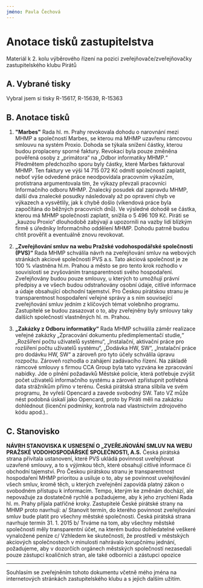 ```yaml
---
jméno: Pavla Čechová
---
```


Anotace tisků zastupitelstva
============================

Materiál k 2. kolu výběrového řízení na pozici zveřejňovače/zveřejňovačky zastupitelského klubu Pirátů

A. Vybrané tisky
-----------------
Vybral jsem si tisky R-15617, R-15639, R-15363

B. Anotace tisků
----------------
1. **"Marbes"**
Rada hl. m. Prahy revokovala dohodu o narovnání mezi MHMP a společností Marbes, se kterou má MHMP uzavřenu rámcovou smlouvu na systém Proxio. Dohoda se týkala snížení částky, kterou budou proplaceny sporné faktury. Revokací byla pouze změněna pověřená osoby z „primátora“ na „Odbor informatiky MHMP.“
Předmětem předchozího sporu byly částky, které Marbes fakturoval MHMP. Ten faktury ve výši 14 715 072 Kč odmítl společnosti zaplatit, neboť výše odvedené práce neodpovídala pracovním výkazům, protistrana argumentovala tím, že výkazy převzali pracovníci Informačního odboru MHMP. Znalecký posudek dal zapravdu MHMP, další dva znalecké posudky následovaly až po opravení chyb ve výkazech a vysvětlily, jak k chybě došlo (víkendová práce byla započítána do běžných pracovních dnů).
Ve výsledné dohodě se částka, kterou má MHMP společnosti zaplatit, snížila o 5 496 109 Kč.
Piráti se „kauzou Proxio“ dlouhodobě zabývají a upozornili na vazby lidí blízkým firmě s úředníky Informačního oddělení MHMP. Dohodu patrně budou chtít prověřit a eventuálně znovu revokovat.

2. **„Zveřejňování smluv na webu Pražské vodohospodářské společnosti (PVS)“**
Rada MHMP schválila návrh na zveřejňování smluv na webových stránkách akciové společnosti PVS a.s. Tato akciová společnost je ze 100 % vlastněna hl.m. Prahou a město se pro tento krok rozhodlo v souvislosti se zvyšováním transparentnosti svého hospodaření.
Zveřejňovány budou pouze smlouvy, u kterých to umožňují právní předpisy a ve všech budou odstraňovány osobní údaje, citlivé informace a údaje obsahující obchodní tajemství.
Pro Českou pirátskou stranu je transparentnost hospodaření veřejné správy a s ním související zveřejňování smluv jedním z klíčových témat volebního programu. Zastupitelé se budou zasazovat o to, aby zveřejněny byly smlouvy taky dalších společností vlastněných hl. m. Prahou.

3. **„Zakázky z Odboru informatiky“**
Rada MHMP schválila záměr realizace veřejné zakázky „Zpracování dokumentu předimplementačí studie,“ „Rozšíření počtu uživatelů systému“, „Instalační, aktivační práce pro rozšíření počtu uživatelů systému“, „Dodávka HW, SW“, „Instalační práce pro dodávku HW, SW“ a zároveň pro tyto účely schválila úpravu rozpočtu. Zároveň rozhodla o zahájení zadávacího řízení. Na základě rámcové smlouvy s firmou CCA Group byla tato vyzvána ke zpracování nabídky.
Jde o plnění požadavků Městské policie, která potřebuje zvýšit počet uživatelů informačního systému a zároveň zpřístupnit potřebná data strážníkům přímo v terénu. 
Česká pirátská strana slíbila ve svém programu, že vyřeší Opencard a zavede svobodný SW. Tato VZ může nést podobná úskalí jako Opencard, proto by Piráti měli na zakázku dohlédnout (licenční podmínky, kontrola nad vlastnictvím zdrojového kódu apod.)..

C. Stanovisko
-------------

**NÁVRH STANOVISKA K USNESENÍ O „ZVEŘEJŃOVÁNÍ SMLUV NA WEBU PRAŽSKÉ VODOHOSPODÁŘSKÉ SPOLEČNOSTI, A.S.**
Česká pirátská strana přivítala ustanovení, které PVS ukládá povinnost uveřejňovat uzavřené smlouvy, a to s výjimkou těch, které obsahují citlivé informace či obchodní tajemství.
Pro Českou pirátskou stranu je transparentnost hospodaření MHMP prioritou a usiluje o to, aby se povinnost uveřejňování všech smluv, kromě těch, u kterých zveřejnění zapovídá platný zákon o svobodném přístupu k informacím.
Tempo, kterým ke změnám dochází, ale nepovažuje za dostatečně rychlé a požadujeme, aby k jeho zrychlení Rada hl. m. Prahy přijala patřičné kroky.
Zastupitelé České pirátské strany na MHMP proto navrhují:
a/ Stanovit termín, do kterého povinnost zveřejňování smluv bude platit pro všechny městské společnosti. Česká pirátská strana navrhuje termín 31. 1. 2015
b/ Trváme na tom, aby všechny městské společnosti měly transparentní účet, na kterém budou dohledatelné veškeré vynaložené peníze
c/ Vzhledem ke skutečnosti, že prostředí v městských akciových společnostech v minulosti nahrávalo korupčnímu jednání, požadujeme, aby v dozorčích orgánech městských společností nezasedali pouze zástupci koaličních stran, ale také odborníci a zástupci opozice

---

Souhlasím se zveřejněním tohoto dokumentu včetně mého jména na internetových stránkách zastupitelského klubu a s jejich dalším užitím.
